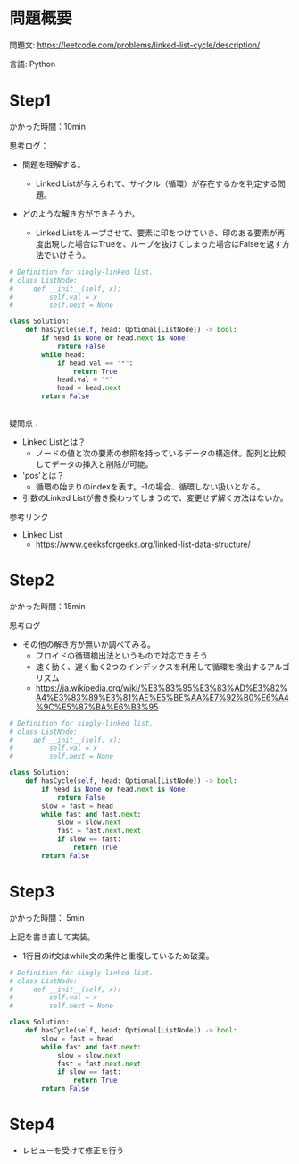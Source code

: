 # 問題概要
問題文: https://leetcode.com/problems/linked-list-cycle/description/

言語: Python

# Step1

かかった時間：10min

思考ログ：
- 問題を理解する。
  - Linked Listが与えられて、サイクル（循環）が存在するかを判定する問題。

- どのような解き方ができそうか。
  - Linked Listをループさせて、要素に印をつけていき、印のある要素が再度出現した場合はTrueを、ループを抜けてしまった場合はFalseを返す方法でいけそう。

```python
# Definition for singly-linked list.
# class ListNode:
#     def __init__(self, x):
#         self.val = x
#         self.next = None

class Solution:
    def hasCycle(self, head: Optional[ListNode]) -> bool:
        if head is None or head.next is None:
            return False
        while head:
            if head.val == "*":
                return True
            head.val = "*"
            head = head.next
        return False
        
```
疑問点：
- Linked Listとは？
  - ノードの値と次の要素の参照を持っているデータの構造体。配列と比較してデータの挿入と削除が可能。
- 'pos'とは？
  - 循環の始まりのindexを表す。-1の場合、循環しない扱いとなる。
- 引数のLinked Listが書き換わってしまうので、変更せず解く方法はないか。
 
参考リンク
- Linked List
  - https://www.geeksforgeeks.org/linked-list-data-structure/
 
# Step2
かかった時間：15min

思考ログ
- その他の解き方が無いか調べてみる。
  - フロイドの循環検出法というもので対応できそう
  - 速く動く、遅く動く2つのインデックスを利用して循環を検出するアルゴリズム
  - https://ja.wikipedia.org/wiki/%E3%83%95%E3%83%AD%E3%82%A4%E3%83%89%E3%81%AE%E5%BE%AA%E7%92%B0%E6%A4%9C%E5%87%BA%E6%B3%95

```python
# Definition for singly-linked list.
# class ListNode:
#     def __init__(self, x):
#         self.val = x
#         self.next = None

class Solution:
    def hasCycle(self, head: Optional[ListNode]) -> bool:
        if head is None or head.next is None:
            return False
        slow = fast = head
        while fast and fast.next:
            slow = slow.next
            fast = fast.next.next
            if slow == fast:
                return True
        return False
```

# Step3
かかった時間： 5min

上記を書き直して実装。

- 1行目のif文はwhile文の条件と重複しているため破棄。

```python
# Definition for singly-linked list.
# class ListNode:
#     def __init__(self, x):
#         self.val = x
#         self.next = None

class Solution:
    def hasCycle(self, head: Optional[ListNode]) -> bool:
        slow = fast = head
        while fast and fast.next:
            slow = slow.next
            fast = fast.next.next
            if slow == fast:
                return True
        return False
```

# Step4 
- レビューを受けて修正を行う

```python


```
